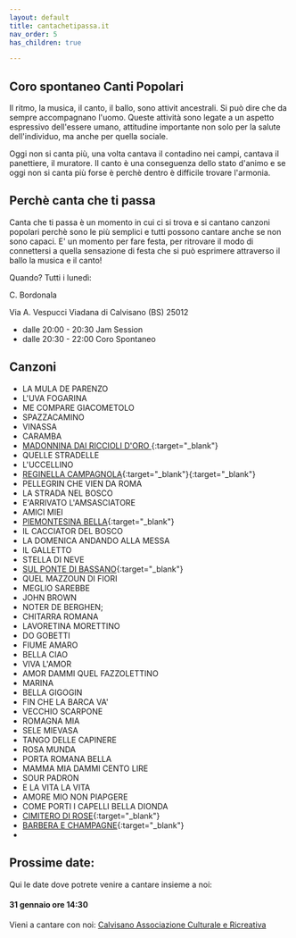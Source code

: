 ```yaml
---
layout: default
title: cantachetipassa.it
nav_order: 5
has_children: true

---
```



## Coro spontaneo Canti Popolari 

Il ritmo, la musica, il canto, il ballo, sono attivit ancestrali. Si può dire che da sempre accompagnano l'uomo. Queste attività sono legate a un aspetto espressivo dell'essere umano, attitudine importante non solo per la salute dell'individuo, ma anche per quella sociale.

Oggi non si canta più, una volta cantava il contadino nei campi, cantava il panettiere, il muratore. Il canto è una conseguenza dello stato d'animo e se oggi non si canta più forse è perchè dentro è difficile trovare l'armonia.

## Perchè  canta che ti passa

Canta che ti passa è un momento in cui ci si trova e si cantano canzoni popolari perchè sono le più semplici e tutti possono cantare anche se non sono capaci. 
E'  un momento per fare festa, per ritrovare il modo di connettersi a quella sensazione di festa che si può esprimere attraverso il ballo la musica  e il canto!


Quando? Tutti i lunedì:

C. Bordonala

Via A. Vespucci
Viadana di Calvisano 
(BS) 25012 

- dalle 20:00 - 20:30 Jam Session
- dalle 20:30 - 22:00 Coro Spontaneo


## Canzoni

- LA MULA DE PARENZO
- L'UVA FOGARINA
- ME COMPARE GIACOMETOLO 
- SPAZZACAMINO
- VINASSA
- CARAMBA 
- [MADONNINA DAI RICCIOLI D'ORO ](https://www.accordiespartiti.it/accordi/musica-popolare/canzoni-popolari-italiane/madonnina-dai-riccioli-doro/){:target="_blank"}
- QUELLE STRADELLE
- L'UCCELLINO
- [REGINELLA CAMPAGNOLA](https://www.accordiespartiti.it/accordi/italiani/villa-claudio/reginella-campagnola/){:target="_blank"}{:target="_blank"}
- PELLEGRIN CHE VIEN DA ROMA
- LA STRADA NEL BOSCO
- E'ARRIVATO L'AMSASCIATORE
- AMICI MIEI
- [PIEMONTESINA BELLA](https://www.accordiespartiti.it/accordi/musica-popolare/canzoni-popolari-italiane/piemontesima-bella/){:target="_blank"}
- IL CACCIATOR DEL BOSCO
- LA DOMENICA ANDANDO ALLA MESSA
- IL GALLETTO
- STELLA DI NEVE
- [SUL PONTE DI BASSANO](){:target="_blank"}
- QUEL MAZZOUN DI FIORI
- MEGLIO SAREBBE  
- JOHN BROWN
- NOTER DE BERGHEN;
- CHITARRA ROMANA
- LAVORETINA MORETTINO
- DO GOBETTI
- FIUME AMARO
- BELLA CIAO
- VIVA L'AMOR
- AMOR DAMMI QUEL FAZZOLETTINO
- MARINA
- BELLA GIGOGIN
- FIN CHE LA BARCA VA'
- VECCHIO SCARPONE
- ROMAGNA MIA
- SELE MIEVASA
- TANGO DELLE CAPINERE
- ROSA MUNDA
- PORTA ROMANA BELLA
- MAMMA MIA DAMMI CENTO LIRE
- SOUR PADRON
- E LA VITA LA VITA
- AMORE MIO NON PIAPGERE
- COME PORTI I CAPELLI BELLA DIONDA
- [CIMITERO DI ROSE](https://www.accordiespartiti.it/accordi/musica-popolare/canti-degli-alpini/cimitero-di-rose/){:target="_blank"}
- [BARBERA E CHAMPAGNE](https://www.accordiespartiti.it/accordi/italiani/gaber-giorgio/barbera-e-champagne/){:target="_blank"}
-  


## Prossime date:

Qui le date dove potrete venire a cantare insieme a noi:

#### 31 gennaio ore 14:30

Vieni a cantare con noi: <a href="https://g.co/kgs/FGuUpht" target="_blank">Calvisano Associazione Culturale e Ricreativa</a>
 
